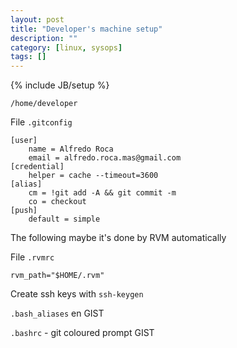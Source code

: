```yaml
---
layout: post
title: "Developer's machine setup"
description: ""
category: [linux, sysops]
tags: []
---
```

{% include JB/setup %}

`/home/developer`

File `.gitconfig`

    [user]
        name = Alfredo Roca
        email = alfredo.roca.mas@gmail.com
    [credential]
        helper = cache --timeout=3600
    [alias]
        cm = !git add -A && git commit -m
        co = checkout
    [push]
        default = simple

The following maybe it's done by RVM automatically

File `.rvmrc`

    rvm_path="$HOME/.rvm"

Create ssh keys with `ssh-keygen`

`.bash_aliases` en GIST

`.bashrc` - git coloured prompt GIST

